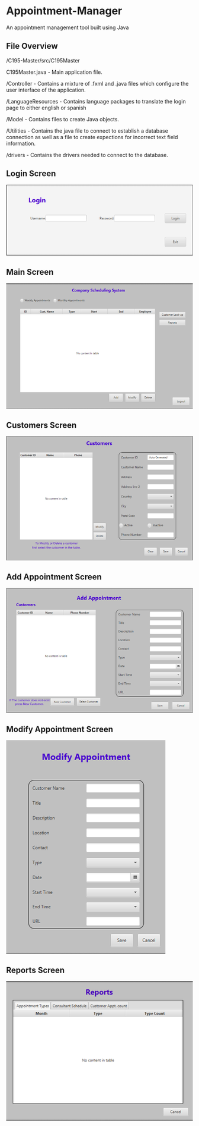 # Appointment-Manager
An appointment management tool built using Java </br>

## File Overview </br>
/C195-Master/src/C195Master </br>

 C195Master.java - Main application file.
 
 /Controller - Contains a mixture of .fxml and .java files which configure the user interface of the application.
 
 /LanguageResources - Contains language packages to translate the login page to either english or spanish
 
 /Model - Contains files to create Java objects.
 
 /Utilities - Contains the java file to connect to establish a database connection as well as a file to create expections for incorrect text field information.
 
 /drivers - Contains the drivers needed to connect to the database.
 

## Login Screen </br>
 ![alt text](https://github.com/Aaron-Artz/Appointment-Manager/blob/main/Appointment-Manager-Pictures/LoginScreen.PNG?raw=true)</br>

## Main Screen </br>
 ![alt text](https://github.com/Aaron-Artz/Appointment-Manager/blob/main/Appointment-Manager-Pictures/MainScreen.PNG?raw=true)</br>

## Customers Screen </br>
 ![alt text](https://github.com/Aaron-Artz/Appointment-Manager/blob/main/Appointment-Manager-Pictures/CustomerScreen.PNG?raw=true)</br>

## Add Appointment Screen </br>
 ![alt text](https://github.com/Aaron-Artz/Appointment-Manager/blob/main/Appointment-Manager-Pictures/AddAppointmentScreen.PNG?raw=true)</br>

## Modify Appointment Screen </br>
 ![alt text](https://github.com/Aaron-Artz/Appointment-Manager/blob/main/Appointment-Manager-Pictures/ModifyAppointmentScreen.PNG?raw=true)</br>

## Reports Screen </br>
 ![alt text](https://github.com/Aaron-Artz/Appointment-Manager/blob/main/Appointment-Manager-Pictures/ReportsScreen.PNG?raw=true)</br>
